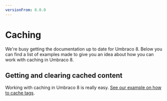 ```yaml
---
versionFrom: 8.0.0
---
```


# Caching

We're busy getting the documentation up to date for Umbraco 8. Below you can find a list of examples made to give you an idea about how you can work with caching in Umbraco 8.

## Getting and clearing cached content

Working with caching in Umbraco 8 is really easy. [See our example on how to cache tags](examples/tags.md).
